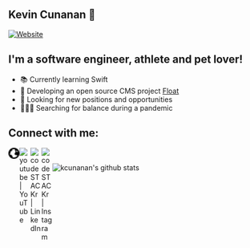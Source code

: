 ## Kevin Cunanan 🤙

[![Website](https://img.shields.io/website-up-down-green-red/https/cunanan.dev?label=cunanan.dev&style=for-the-badge)](https://cunanan.dev/)

## I'm a software engineer, athlete and pet lover!

- 📚 Currently learning Swift
- 🌱 Developing an open source CMS project [Float](https://github.com/ukiyodigital/float)
- 👀 Looking for new positions and opportunities
- 🧘🏼‍♂️ Searching for balance during a pandemic

## Connect with me:

[<img align="left" alt="cunanan.dev" width="22px" src="https://raw.githubusercontent.com/iconic/open-iconic/master/svg/globe.svg" />][website]
[<img align="left" alt="youtube | YouTube" width="22px" src="https://cdn.jsdelivr.net/npm/simple-icons@v3/icons/youtube.svg" />][youtube]
[<img align="left" alt="codeSTACKr | LinkedIn" width="22px" src="https://cdn.jsdelivr.net/npm/simple-icons@v3/icons/linkedin.svg" />][linkedin]
[<img align="left" alt="codeSTACKr | Instagram" width="22px" src="https://cdn.jsdelivr.net/npm/simple-icons@v3/icons/instagram.svg" />][instagram]

<br />

![kcunanan's github stats](https://github-readme-stats.vercel.app/api?username=kcunanan&show_icons=true&theme=great-gatsby)


[website]: https://cunanan.dev
[youtube]: https://www.youtube.com/channel/UCOvwXodvi1fjG9G_91zecqA
[instagram]: https://www.instagram.com/cunananananan/
[linkedin]: https://www.linkedin.com/in/kevin-cunanan/